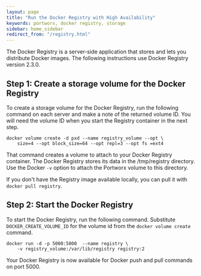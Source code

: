 ```yaml
---
layout: page
title: "Run the Docker Registry with High Availability"
keywords: portworx, docker registry, storage
sidebar: home_sidebar
redirect_from: "/registry.html"
---
```

The Docker Registry is a server-side application that stores and lets you distribute Docker images. The following instructions use Docker Registry version 2.3.0.

## Step 1: Create a storage volume for the Docker Registry
To create a storage volume for the Docker Registry, run the following command on each server and make a note of the returned volume ID. You will need the volume ID when you start the Registry container in the next step.

```
docker volume create -d pxd --name registry_volume --opt \
    size=4 --opt block_size=64 --opt repl=3 --opt fs =ext4
```

That command creates a volume to attach to your Docker Registry container. The Docker Registry stores its data in the /tmp/registry directory. Use the Docker `-v` option to attach the Portworx volume to this directory.  

If you don't have the Registry image available locally, you can pull it with `docker pull registry`.

## Step 2: Start the Docker Registry
To start the Docker Registry, run the following command. Substitute `DOCKER_CREATE_VOLUME_ID` for the volume id from the `docker volume create` command.

```
docker run -d -p 5000:5000  --name registry \
    -v registry_volume:/var/lib/registry registry:2
```

Your Docker Registry is now available for Docker push and pull commands on port 5000.
